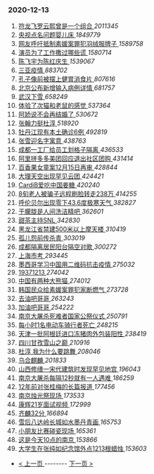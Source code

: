 ### 2020-12-13 
1. [ 符龙飞罗云熙曾是一个组合 ](https://s.weibo.com/weibo?q=%23%E7%AC%A6%E9%BE%99%E9%A3%9E%E7%BD%97%E4%BA%91%E7%86%99%E6%9B%BE%E6%98%AF%E4%B8%80%E4%B8%AA%E7%BB%84%E5%90%88%23&Refer=top) *2011345*
1. [ 央视点名问题婴儿床 ](https://s.weibo.com/weibo?q=%23%E5%A4%AE%E8%A7%86%E7%82%B9%E5%90%8D%E9%97%AE%E9%A2%98%E5%A9%B4%E5%84%BF%E5%BA%8A%23&Refer=top) *1849779*
1. [ 网友呼吁抵制素媛案罪犯羽绒服牌子 ](https://s.weibo.com/weibo?q=%23%E7%BD%91%E5%8F%8B%E5%91%BC%E5%90%81%E6%8A%B5%E5%88%B6%E7%B4%A0%E5%AA%9B%E6%A1%88%E7%BD%AA%E7%8A%AF%E7%BE%BD%E7%BB%92%E6%9C%8D%E7%89%8C%E5%AD%90%23&Refer=top) *1589758*
1. [ 演员为了工作撒过哪些谎 ](https://s.weibo.com/weibo?q=%23%E6%BC%94%E5%91%98%E4%B8%BA%E4%BA%86%E5%B7%A5%E4%BD%9C%E6%92%92%E8%BF%87%E5%93%AA%E4%BA%9B%E8%B0%8E%23&Refer=top) *1580714*
1. [ 陈飞宇为陈红庆生 ](https://s.weibo.com/weibo?q=%E9%99%88%E9%A3%9E%E5%AE%87%E4%B8%BA%E9%99%88%E7%BA%A2%E5%BA%86%E7%94%9F&Refer=top) *1539067*
1. [ 三亚疫情 ](https://s.weibo.com/weibo?q=%E4%B8%89%E4%BA%9A%E7%96%AB%E6%83%85&Refer=top) *883702*
1. [ 孔子像前被摆上健胃消食片 ](https://s.weibo.com/weibo?q=%23%E5%AD%94%E5%AD%90%E5%83%8F%E5%89%8D%E8%A2%AB%E6%91%86%E4%B8%8A%E5%81%A5%E8%83%83%E6%B6%88%E9%A3%9F%E7%89%87%23&Refer=top) *807616*
1. [ 北京公布新增输入病例详情 ](https://s.weibo.com/weibo?q=%23%E5%8C%97%E4%BA%AC%E5%85%AC%E5%B8%83%E6%96%B0%E5%A2%9E%E8%BE%93%E5%85%A5%E7%97%85%E4%BE%8B%E8%AF%A6%E6%83%85%23&Refer=top) *681757*
1. [ 武汉下雪 ](https://s.weibo.com/weibo?q=%E6%AD%A6%E6%B1%89%E4%B8%8B%E9%9B%AA&Refer=top) *658249*
1. [ 体验了次猫和老鼠的感觉 ](https://s.weibo.com/weibo?q=%23%E4%BD%93%E9%AA%8C%E4%BA%86%E6%AC%A1%E7%8C%AB%E5%92%8C%E8%80%81%E9%BC%A0%E7%9A%84%E6%84%9F%E8%A7%89%23&Refer=top) *537364*
1. [ 阿娇说不会再结婚了 ](https://s.weibo.com/weibo?q=%23%E9%98%BF%E5%A8%87%E8%AF%B4%E4%B8%8D%E4%BC%9A%E5%86%8D%E7%BB%93%E5%A9%9A%E4%BA%86%23&Refer=top) *530672*
1. [ 张翰力挺杜淳 ](https://s.weibo.com/weibo?q=%23%E5%BC%A0%E7%BF%B0%E5%8A%9B%E6%8C%BA%E6%9D%9C%E6%B7%B3%23&Refer=top) *518920*
1. [ 牡丹江现有本土确诊6例 ](https://s.weibo.com/weibo?q=%23%E7%89%A1%E4%B8%B9%E6%B1%9F%E7%8E%B0%E6%9C%89%E6%9C%AC%E5%9C%9F%E7%A1%AE%E8%AF%8A6%E4%BE%8B%23&Refer=top) *492819*
1. [ 张雪迎名字寓意 ](https://s.weibo.com/weibo?q=%E5%BC%A0%E9%9B%AA%E8%BF%8E%E5%90%8D%E5%AD%97%E5%AF%93%E6%84%8F&Refer=top) *438763*
1. [ 成都一工厂给员工划格子隔离 ](https://s.weibo.com/weibo?q=%E6%88%90%E9%83%BD%E4%B8%80%E5%B7%A5%E5%8E%82%E7%BB%99%E5%91%98%E5%B7%A5%E5%88%92%E6%A0%BC%E5%AD%90%E9%9A%94%E7%A6%BB&Refer=top) *436533*
1. [ 阿里拼多多美团回应退出社区团购 ](https://s.weibo.com/weibo?q=%23%E9%98%BF%E9%87%8C%E6%8B%BC%E5%A4%9A%E5%A4%9A%E7%BE%8E%E5%9B%A2%E5%9B%9E%E5%BA%94%E9%80%80%E5%87%BA%E7%A4%BE%E5%8C%BA%E5%9B%A2%E8%B4%AD%23&Refer=top) *431414*
1. [ 百香果女童案12月15日再审 ](https://s.weibo.com/weibo?q=%23%E7%99%BE%E9%A6%99%E6%9E%9C%E5%A5%B3%E7%AB%A5%E6%A1%8812%E6%9C%8815%E6%97%A5%E5%86%8D%E5%AE%A1%23&Refer=top) *428844*
1. [ 大理天空出现罕见云团 ](https://s.weibo.com/weibo?q=%23%E5%A4%A7%E7%90%86%E5%A4%A9%E7%A9%BA%E5%87%BA%E7%8E%B0%E7%BD%95%E8%A7%81%E4%BA%91%E5%9B%A2%23&Refer=top) *424421*
1. [ CardiB爱吃中国姜糖 ](https://s.weibo.com/weibo?q=%23CardiB%E7%88%B1%E5%90%83%E4%B8%AD%E5%9B%BD%E5%A7%9C%E7%B3%96%23&Refer=top) *420240*
1. [ 8旬老人被骗子远程刷脸转走238万 ](https://s.weibo.com/weibo?q=%238%E6%97%AC%E8%80%81%E4%BA%BA%E8%A2%AB%E9%AA%97%E5%AD%90%E8%BF%9C%E7%A8%8B%E5%88%B7%E8%84%B8%E8%BD%AC%E8%B5%B0238%E4%B8%87%23&Refer=top) *414255*
1. [ 呼伦贝尔出现零下43.6度极寒天气 ](https://s.weibo.com/weibo?q=%23%E5%91%BC%E4%BC%A6%E8%B4%9D%E5%B0%94%E5%87%BA%E7%8E%B0%E9%9B%B6%E4%B8%8B43.6%E5%BA%A6%E6%9E%81%E5%AF%92%E5%A4%A9%E6%B0%94%23&Refer=top) *382827*
1. [ 于朦胧是人间洗洁精吧 ](https://s.weibo.com/weibo?q=%23%E4%BA%8E%E6%9C%A6%E8%83%A7%E6%98%AF%E4%BA%BA%E9%97%B4%E6%B4%97%E6%B4%81%E7%B2%BE%E5%90%A7%23&Refer=top) *362601*
1. [ 甜茶主持SNL ](https://s.weibo.com/weibo?q=%E7%94%9C%E8%8C%B6%E4%B8%BB%E6%8C%81SNL&Refer=top) *342830*
1. [ 黑龙江省禁建500米以上摩天楼 ](https://s.weibo.com/weibo?q=%23%E9%BB%91%E9%BE%99%E6%B1%9F%E7%9C%81%E7%A6%81%E5%BB%BA500%E7%B1%B3%E4%BB%A5%E4%B8%8A%E6%91%A9%E5%A4%A9%E6%A5%BC%23&Refer=top) *310419*
1. [ 孤儿怨前传杀青 ](https://s.weibo.com/weibo?q=%23%E5%AD%A4%E5%84%BF%E6%80%A8%E5%89%8D%E4%BC%A0%E6%9D%80%E9%9D%92%23&Refer=top) *303019*
1. [ 成都隔离居民阳台隔空对歌 ](https://s.weibo.com/weibo?q=%23%E6%88%90%E9%83%BD%E9%9A%94%E7%A6%BB%E5%B1%85%E6%B0%91%E9%98%B3%E5%8F%B0%E9%9A%94%E7%A9%BA%E5%AF%B9%E6%AD%8C%23&Refer=top) *300272*
1. [ 上海市考 ](https://s.weibo.com/weibo?q=%E4%B8%8A%E6%B5%B7%E5%B8%82%E8%80%83&Refer=top) *293445*
1. [ 墨西哥学习中国用二维码抗击疫情 ](https://s.weibo.com/weibo?q=%E5%A2%A8%E8%A5%BF%E5%93%A5%E5%AD%A6%E4%B9%A0%E4%B8%AD%E5%9B%BD%E7%94%A8%E4%BA%8C%E7%BB%B4%E7%A0%81%E6%8A%97%E5%87%BB%E7%96%AB%E6%83%85&Refer=top) *275032*
1. [ 19371213 ](https://s.weibo.com/weibo?q=%2319371213%23&Refer=top) *274042*
1. [ 中国有两种大熊猫 ](https://s.weibo.com/weibo?q=%23%E4%B8%AD%E5%9B%BD%E6%9C%89%E4%B8%A4%E7%A7%8D%E5%A4%A7%E7%86%8A%E7%8C%AB%23&Refer=top) *274012*
1. [ 韩国民众给素媛案罪犯家断燃气 ](https://s.weibo.com/weibo?q=%E9%9F%A9%E5%9B%BD%E6%B0%91%E4%BC%97%E7%BB%99%E7%B4%A0%E5%AA%9B%E6%A1%88%E7%BD%AA%E7%8A%AF%E5%AE%B6%E6%96%AD%E7%87%83%E6%B0%94&Refer=top) *273728*
1. [ 去油吧哥哥 ](https://s.weibo.com/weibo?q=%23%E5%8E%BB%E6%B2%B9%E5%90%A7%E5%93%A5%E5%93%A5%23&Refer=top) *263243*
1. [ 加油吧哥哥 ](https://s.weibo.com/weibo?q=%E5%8A%A0%E6%B2%B9%E5%90%A7%E5%93%A5%E5%93%A5&Refer=top) *254222*
1. [ 南京大屠杀死难者国家公祭仪式 ](https://s.weibo.com/weibo?q=%23%E5%8D%97%E4%BA%AC%E5%A4%A7%E5%B1%A0%E6%9D%80%E6%AD%BB%E9%9A%BE%E8%80%85%E5%9B%BD%E5%AE%B6%E5%85%AC%E7%A5%AD%E4%BB%AA%E5%BC%8F%23&Refer=top) *250791*
1. [ 每小时1名电动车骑行者死亡 ](https://s.weibo.com/weibo?q=%23%E6%AF%8F%E5%B0%8F%E6%97%B61%E5%90%8D%E7%94%B5%E5%8A%A8%E8%BD%A6%E9%AA%91%E8%A1%8C%E8%80%85%E6%AD%BB%E4%BA%A1%23&Refer=top) *248215*
1. [ 天津一批阿根廷进口冻猪肉外包装阳性 ](https://s.weibo.com/weibo?q=%23%E5%A4%A9%E6%B4%A5%E4%B8%80%E6%89%B9%E9%98%BF%E6%A0%B9%E5%BB%B7%E8%BF%9B%E5%8F%A3%E5%86%BB%E7%8C%AA%E8%82%89%E5%A4%96%E5%8C%85%E8%A3%85%E9%98%B3%E6%80%A7%23&Refer=top) *238419*
1. [ 四川甘孜雪山之巅 ](https://s.weibo.com/weibo?q=%23%E5%9B%9B%E5%B7%9D%E7%94%98%E5%AD%9C%E9%9B%AA%E5%B1%B1%E4%B9%8B%E5%B7%85%23&Refer=top) *210916*
1. [ 杜淳 我为什么要跳舞 ](https://s.weibo.com/weibo?q=%E6%9D%9C%E6%B7%B3%20%E6%88%91%E4%B8%BA%E4%BB%80%E4%B9%88%E8%A6%81%E8%B7%B3%E8%88%9E&Refer=top) *208046*
1. [ 乌合麒麟 ](https://s.weibo.com/weibo?q=%E4%B9%8C%E5%90%88%E9%BA%92%E9%BA%9F&Refer=top) *201833*
1. [ 山西修缮一宋代建筑时发现罕见地宫 ](https://s.weibo.com/weibo?q=%E5%B1%B1%E8%A5%BF%E4%BF%AE%E7%BC%AE%E4%B8%80%E5%AE%8B%E4%BB%A3%E5%BB%BA%E7%AD%91%E6%97%B6%E5%8F%91%E7%8E%B0%E7%BD%95%E8%A7%81%E5%9C%B0%E5%AE%AB&Refer=top) *196043*
1. [ 南京大屠杀每隔12秒就有一人遇难 ](https://s.weibo.com/weibo?q=%23%E5%8D%97%E4%BA%AC%E5%A4%A7%E5%B1%A0%E6%9D%80%E6%AF%8F%E9%9A%9412%E7%A7%92%E5%B0%B1%E6%9C%89%E4%B8%80%E4%BA%BA%E9%81%87%E9%9A%BE%23&Refer=top) *186259*
1. [ 12年前对张桂梅的长篇报道 ](https://s.weibo.com/weibo?q=%2312%E5%B9%B4%E5%89%8D%E5%AF%B9%E5%BC%A0%E6%A1%82%E6%A2%85%E7%9A%84%E9%95%BF%E7%AF%87%E6%8A%A5%E9%81%93%23&Refer=top) *177456*
1. [ 南京烛光祭现场 ](https://s.weibo.com/weibo?q=%E5%8D%97%E4%BA%AC%E7%83%9B%E5%85%89%E7%A5%AD%E7%8E%B0%E5%9C%BA&Refer=top) *173533*
1. [ 康辉21岁面试视频 ](https://s.weibo.com/weibo?q=%23%E5%BA%B7%E8%BE%8921%E5%B2%81%E9%9D%A2%E8%AF%95%E8%A7%86%E9%A2%91%23&Refer=top) *172999*
1. [ 齐麟32分 ](https://s.weibo.com/weibo?q=%E9%BD%90%E9%BA%9F32%E5%88%86&Refer=top) *166894*
1. [ 雪后八达岭长城如水墨丹青画 ](https://s.weibo.com/weibo?q=%23%E9%9B%AA%E5%90%8E%E5%85%AB%E8%BE%BE%E5%B2%AD%E9%95%BF%E5%9F%8E%E5%A6%82%E6%B0%B4%E5%A2%A8%E4%B8%B9%E9%9D%92%E7%94%BB%23&Refer=top) *165753*
1. [ 小朋友比赛碰瓷现场 ](https://s.weibo.com/weibo?q=%23%E5%B0%8F%E6%9C%8B%E5%8F%8B%E6%AF%94%E8%B5%9B%E7%A2%B0%E7%93%B7%E7%8E%B0%E5%9C%BA%23&Refer=top) *165361*
1. [ 这是今天10点的南京 ](https://s.weibo.com/weibo?q=%23%E8%BF%99%E6%98%AF%E4%BB%8A%E5%A4%A910%E7%82%B9%E7%9A%84%E5%8D%97%E4%BA%AC%23&Refer=top) *153866*
1. [ 大学生在张纯如纪念馆外点1213根蜡烛 ](https://s.weibo.com/weibo?q=%E5%A4%A7%E5%AD%A6%E7%94%9F%E5%9C%A8%E5%BC%A0%E7%BA%AF%E5%A6%82%E7%BA%AA%E5%BF%B5%E9%A6%86%E5%A4%96%E7%82%B91213%E6%A0%B9%E8%9C%A1%E7%83%9B&Refer=top) *153603* 

- [ < 上一页 ](https://github.com/able8/weibo-hot-record/blob/master/2020-12-12.md) -------- [ 下一页 > ](https://github.com/able8/weibo-hot-record/blob/master/2020-12-14.md)